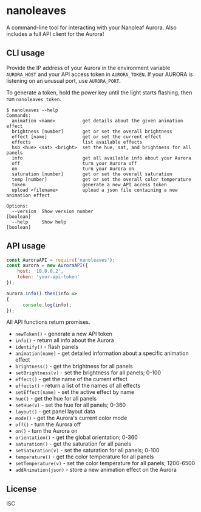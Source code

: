 # nanoleaves

A command-line tool for interacting with your Nanoleaf Aurora. Also includes a full API client for the Aurora!

## CLI usage

Provide the IP address of your Aurora in the environment variable `AURORA_HOST` and your API access token in `AURORA_TOKEN`. If your AURORA is listening on an unusual port, use `AURORA_PORT`.

To generate a token, hold the power key until the light starts flashing, then run `nanoleaves token`.

```
$ nanoleaves --help
Commands:
  animation <name>          get details about the given animation effect
  brightness [number]       get or set the overall brightness
  effect [name]             get or set the current effect
  effects                   list available effects
  hsb <hue> <sat> <bright>  set the hue, sat, and brightness for all panels
  info                      get all available info about your Aurora
  off                       turn your Aurora off
  on                        turn your Aurora on
  saturation [number]       get or set the overall saturation
  temp [number]             get or set the overall color temperature
  token                     generate a new API access token
  upload <filename>         upload a json file containing a new animation effect

Options:
  --version  Show version number                                       [boolean]
  --help     Show help                                                 [boolean]
```

## API usage

```js
const AuroraAPI = require('nanoleaves');
const aurora = new AuroraAPI({
    host: '10.0.0.2',
    token: 'your-api-token'
});

aurora.info().then(info =>
{
	  console.log(info);
});
```

All API functions return promises.

* `newToken()` - generate a new API token
* `info()` - return all info about the Aurora
* `identify()` - flash panels
* `animation(name)` - get detailed information about a specific animation effect
* `brightness()` - get the brightness for all panels
* `setBrightness(v)` - set the brightness for all panels; 0-100
* `effect()` - get the name of the current effect
* `effects()` - return a list of the names of all effects
* `setEffect(name)` - set the active effect by name
* `hue()` - get the hue for all panels
* `setHue(v)` - set the hue for all panels; 0-360
* `layout()` - get panel layout data
* `mode()` - get the Aurora's current color mode
* `off()` - turn the Aurora off
* `on()` - turn the Aurora on
* `orientation()` - get the global orientation; 0-360
* `saturation()`  - get the saturation for all panels
* `setSaturation(v)` - set the saturation for all panels; 0-100
* `temperature()` - get the color temperature for all panels
* `setTemperature(v)` - set the color temperature for all panels; 1200-6500
* `addAnimation(json)` - store a new animation effect on the Aurora

## License

ISC
